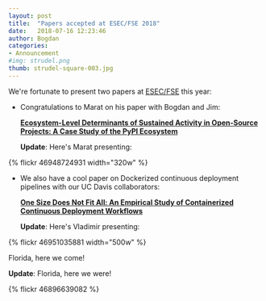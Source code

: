 ```yaml
---
layout: post
title:  "Papers accepted at ESEC/FSE 2018"
date:   2018-07-16 12:23:46
author: Bogdan
categories: 
- Announcement
#img: strudel.png
thumb: strudel-square-003.jpg
---
```


We're fortunate to present two papers at [ESEC/FSE](https://conf.researchr.org/home/fse-2018) 
this year:

- Congratulations to Marat on his paper with Bogdan and Jim:

	[**Ecosystem-Level Determinants of Sustained Activity in Open-Source Projects: 
A Case Study of the PyPI Ecosystem**](../papers/fse18sustainability.pdf)

	**Update**: Here's Marat presenting:

{% flickr 46948724931 width="320w" %}

<!--more-->

- We also have a cool paper on Dockerized continuous deployment pipelines 
with our UC Davis collaborators:

	[**One Size Does Not Fit All: An Empirical Study of Containerized Continuous 
Deployment Workflows**](../papers/fse18cd.pdf)

	**Update**: Here's Vladimir presenting:

{% flickr 46951035881 width="500w" %}

Florida, here we come!

**Update**: Florida, here we were!

{% flickr 46896639082 %}